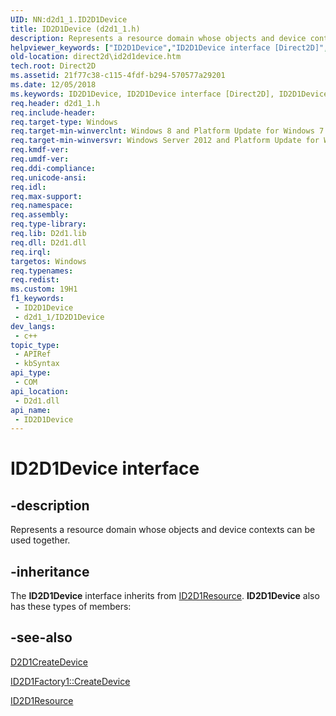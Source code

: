 ```yaml
---
UID: NN:d2d1_1.ID2D1Device
title: ID2D1Device (d2d1_1.h)
description: Represents a resource domain whose objects and device contexts can be used together.
helpviewer_keywords: ["ID2D1Device","ID2D1Device interface [Direct2D]","ID2D1Device interface [Direct2D]","described","d2d1_1/ID2D1Device","direct2d.id2d1device"]
old-location: direct2d\id2d1device.htm
tech.root: Direct2D
ms.assetid: 21f77c38-c115-4fdf-b294-570577a29201
ms.date: 12/05/2018
ms.keywords: ID2D1Device, ID2D1Device interface [Direct2D], ID2D1Device interface [Direct2D],described, d2d1_1/ID2D1Device, direct2d.id2d1device
req.header: d2d1_1.h
req.include-header: 
req.target-type: Windows
req.target-min-winverclnt: Windows 8 and Platform Update for Windows 7 [desktop apps \| UWP apps]
req.target-min-winversvr: Windows Server 2012 and Platform Update for Windows Server 2008 R2 [desktop apps \| UWP apps]
req.kmdf-ver: 
req.umdf-ver: 
req.ddi-compliance: 
req.unicode-ansi: 
req.idl: 
req.max-support: 
req.namespace: 
req.assembly: 
req.type-library: 
req.lib: D2d1.lib
req.dll: D2d1.dll
req.irql: 
targetos: Windows
req.typenames: 
req.redist: 
ms.custom: 19H1
f1_keywords:
 - ID2D1Device
 - d2d1_1/ID2D1Device
dev_langs:
 - c++
topic_type:
 - APIRef
 - kbSyntax
api_type:
 - COM
api_location:
 - D2d1.dll
api_name:
 - ID2D1Device
---
```


# ID2D1Device interface


## -description

Represents a resource domain whose objects and device contexts can be used together.

## -inheritance

The <b>ID2D1Device</b> interface inherits from <a href="/windows/desktop/api/d2d1/nn-d2d1-id2d1resource">ID2D1Resource</a>. <b>ID2D1Device</b> also has these types of members:

## -see-also

<a href="/windows/desktop/api/d2d1_1/nf-d2d1_1-d2d1createdevice">D2D1CreateDevice</a>



<a href="/windows/desktop/api/d2d1_1/nf-d2d1_1-id2d1factory1-createdevice">ID2D1Factory1::CreateDevice</a>



<a href="/windows/desktop/api/d2d1/nn-d2d1-id2d1resource">ID2D1Resource</a>
